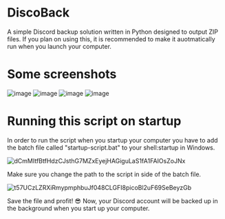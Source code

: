 # DiscoBack
A simple Discord backup solution written in Python designed to output ZIP files.
If you plan on using this, it is recommended to make it auotmatically run when you launch your computer.
# Some screenshots
![image](https://github.com/ExoticusFruit/DiscoBack/assets/66678273/22cdb14b-7225-4c5d-968e-4ee2603a642e)
![image](https://github.com/ExoticusFruit/DiscoBack/assets/66678273/e4e91dcc-a841-4464-9f2b-3403c01476e2)
![image](https://github.com/ExoticusFruit/DiscoBack/assets/66678273/3818d536-91b3-46d6-8270-8c702179a175)
![image](https://github.com/ExoticusFruit/DiscoBack/assets/66678273/1beb6e40-7150-4bf4-ae65-86ab15928b1f)
# Running this script on startup
In order to run the script when you startup your computer you have to add the batch file called "startup-script.bat" to your shell:startup in Windows.

![dCmMItfBtfHdzCJsthG7MZxEyejHAGiguLaS1fA1FAIOsZoJNx](https://github.com/ExoticusFruit/DiscoBack/assets/66678273/bb273d13-8a30-4e4f-be0b-3ff1e6b41147)

Make sure you change the path to the script in side of the batch file.

![t57UCzLZRXiRmypmphbuJf048CLGFI8picoBl2uF69SeBeyzGb](https://github.com/ExoticusFruit/DiscoBack/assets/66678273/31a7b583-7175-437b-aec7-c981a08c408c)

Save the file and profit! 😎 Now, your Discord account will be backed up in the background when you start up your computer.
